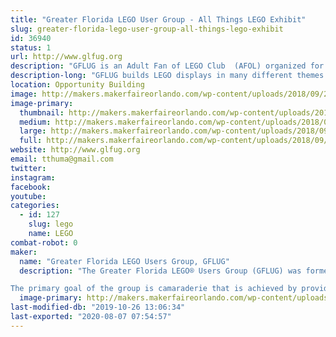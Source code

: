 ```yaml
---
title: "Greater Florida LEGO User Group - All Things LEGO Exhibit"
slug: greater-florida-lego-user-group-all-things-lego-exhibit
id: 36940
status: 1
url: http://www.glfug.org
description: "GFLUG is an Adult Fan of LEGO Club  (AFOL) organized for friendship and fellowship around our love of the brick. We collect, build, and display our My Own Creations, MOCs, in the Tampa and Orlando areas and points in between. "
description-long: "GFLUG builds LEGO displays in many different themes and layouts. We have built trains and towns, coasters and thrill rides, and mosaics and sculptures. We plan to have many different themes on display."
location: Opportunity Building
image: http://makers.makerfaireorlando.com/wp-content/uploads/2018/09/20180603_110349-1024x576.jpg
image-primary:
  thumbnail: http://makers.makerfaireorlando.com/wp-content/uploads/2018/09/20180603_110349-150x150.jpg
  medium: http://makers.makerfaireorlando.com/wp-content/uploads/2018/09/20180603_110349-300x169.jpg
  large: http://makers.makerfaireorlando.com/wp-content/uploads/2018/09/20180603_110349-1024x576.jpg
  full: http://makers.makerfaireorlando.com/wp-content/uploads/2018/09/20180603_110349.jpg
website: http://www.glfug.org
email: tthuma@gmail.com
twitter: 
instagram: 
facebook: 
youtube: 
categories:
  - id: 127
    slug: lego
    name: LEGO
combat-robot: 0
maker:
  name: "Greater Florida LEGO Users Group, GFLUG"
  description: "The Greater Florida LEGO® Users Group (GFLUG) was formed in summer of 2000 for the sole purpose of giving Adult Fans of LEGO® (AFoL) a way to express their unique hobby. Over the years we have displayed at numerous model railroad shows, art festivals, Disney conventions and sci-fi conventions as a group. GFLUG does not favor one form of the hobby over any other, giving its membership a wide range of exposure.

The primary goal of the group is camaraderie that is achieved by providing members the opportunity to meet other adults who share a common fascination with the LEGO® hobby through correspondence, meetings and events. We are a family oriented group with member's spouses and children helping at select events and enjoying the fruits of our building labor."
  image-primary: http://makers.makerfaireorlando.com/wp-content/uploads/2015/04/GFLUG-1024x787.jpg
last-modified-db: "2019-10-26 13:06:34"
last-exported: "2020-08-07 07:54:57"
---
```

